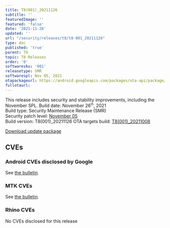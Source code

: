 ```yaml
---
title: T8(001)_20211126
subtitle: ''
featuredImage: ''
featured: 'false'
date: '2021-11-26'
updated: ''
url: "/security/releases/t8/t8-001_20211126"
type: doc
published: 'true'
parent: T8
topic: T8 Releases
order: '0'
softwaresku: '001'
releasetype: SMR
softwarespl: Nov 05, 2021
otapackageurl: https://android.googleapis.com/packages/ota-api/package/44cbd613c6b727b4ca56da91f5ad1959b4ba1511.zip
fullotaurl:
---
```


This release includes security and stability improvements, including the November SPL.
Build date: November 26<sup><small>th</small></sup>, 2021  
Build type: Security Maintenance Release (SMR)  
Security patch level: [November 05](https://source.android.com/security/bulletin/2021-11-01)  
Build version: T8(001)_20211126
OTA targets build: [T8(001)_20211008](/security/releases/t8/t8-001_20211008)

<i class="far fa-cloud-download-alt"></i> [Download update package](https://android.googleapis.com/packages/ota-api/package/44cbd613c6b727b4ca56da91f5ad1959b4ba1511.zip)

## CVEs
### Android CVEs disclosed by Google

See [the bulletin](https://source.android.com/security/bulletin/2021-11-01).

### MTK CVEs

See [the bulletin](https://source.android.com/security/bulletin/2021-11-01).

### Rhino CVEs
No CVEs disclosed for this release
